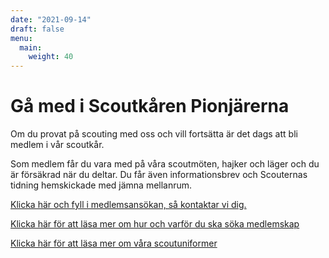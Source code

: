 ```yaml
---
date: "2021-09-14"
draft: false
menu:
  main:
    weight: 40
---
```

# Gå med i Scoutkåren Pionjärerna
Om du provat på scouting med oss och vill fortsätta är det dags att bli medlem i vår scoutkår.

Som medlem får du vara med på våra scoutmöten, hajker och läger och du är försäkrad när du deltar. Du får även informationsbrev och Scouternas tidning hemskickade med jämna mellanrum.

[Klicka här och fyll i medlemsansökan, så kontaktar vi dig.](https://www.scouterna.se/hitta-scoutkar/uppsala-lan/uppsala-kommun/scoutkaren-pionjarerna/)

[Klicka här för att läsa mer om hur och varför du ska söka medlemskap](/bli-scout/medlemskap.pdf)

[Klicka här för att läsa mer om våra scoutuniformer](/bli-scout/scoutuniform.pdf)
